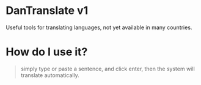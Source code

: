 # DanTranslate v1
Useful tools for translating languages, not yet available in many countries.

# How do I use it?
> simply type or paste a sentence, and click enter, then the system will translate automatically.
